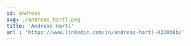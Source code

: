 ```yaml
---
id: andreas
svg: ./andreas_hartl.png
title: 'Andreas Hartl'
url : 'https://www.linkedin.com/in/andreas-hartl-4330b8b/'
---
```



